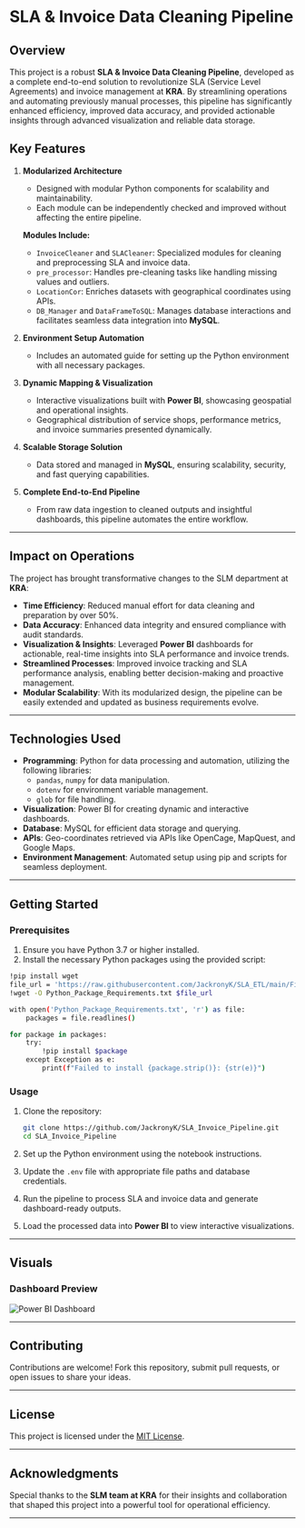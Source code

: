 
# SLA & Invoice Data Cleaning Pipeline  

## Overview  

This project is a robust **SLA & Invoice Data Cleaning Pipeline**, developed as a complete end-to-end solution to revolutionize SLA (Service Level Agreements) and invoice management at **KRA**. By streamlining operations and automating previously manual processes, this pipeline has significantly enhanced efficiency, improved data accuracy, and provided actionable insights through advanced visualization and reliable data storage.  

## Key Features  

1. **Modularized Architecture**  
   - Designed with modular Python components for scalability and maintainability.  
   - Each module can be independently checked and improved without affecting the entire pipeline.  

   **Modules Include:**  
   - `InvoiceCleaner` and `SLACleaner`: Specialized modules for cleaning and preprocessing SLA and invoice data.  
   - `pre_processor`: Handles pre-cleaning tasks like handling missing values and outliers.  
   - `LocationCor`: Enriches datasets with geographical coordinates using APIs.  
   - `DB_Manager` and `DataFrameToSQL`: Manages database interactions and facilitates seamless data integration into **MySQL**.  

2. **Environment Setup Automation**  
   - Includes an automated guide for setting up the Python environment with all necessary packages.  

3. **Dynamic Mapping & Visualization**  
   - Interactive visualizations built with **Power BI**, showcasing geospatial and operational insights.  
   - Geographical distribution of service shops, performance metrics, and invoice summaries presented dynamically.  

4. **Scalable Storage Solution**  
   - Data stored and managed in **MySQL**, ensuring scalability, security, and fast querying capabilities.  

5. **Complete End-to-End Pipeline**  
   - From raw data ingestion to cleaned outputs and insightful dashboards, this pipeline automates the entire workflow.  

---

## Impact on Operations  

The project has brought transformative changes to the SLM department at **KRA**:  
- **Time Efficiency**: Reduced manual effort for data cleaning and preparation by over 50%.  
- **Data Accuracy**: Enhanced data integrity and ensured compliance with audit standards.  
- **Visualization & Insights**: Leveraged **Power BI** dashboards for actionable, real-time insights into SLA performance and invoice trends.  
- **Streamlined Processes**: Improved invoice tracking and SLA performance analysis, enabling better decision-making and proactive management.  
- **Modular Scalability**: With its modularized design, the pipeline can be easily extended and updated as business requirements evolve.  

---

## Technologies Used  

- **Programming**: Python for data processing and automation, utilizing the following libraries:  
  - `pandas`, `numpy` for data manipulation.  
  - `dotenv` for environment variable management.  
  - `glob` for file handling.  
- **Visualization**: Power BI for creating dynamic and interactive dashboards.  
- **Database**: MySQL for efficient data storage and querying.  
- **APIs**: Geo-coordinates retrieved via APIs like OpenCage, MapQuest, and Google Maps.  
- **Environment Management**: Automated setup using pip and scripts for seamless deployment.  

---

## Getting Started  

### Prerequisites  

1. Ensure you have Python 3.7 or higher installed.  
2. Install the necessary Python packages using the provided script:  

```bash  
!pip install wget
file_url = 'https://raw.githubusercontent.com/JackronyK/SLA_ETL/main/Final%20Model/python_packages_requirements.txt'
!wget -O Python_Package_Requirements.txt $file_url

with open('Python_Package_Requirements.txt', 'r') as file:
    packages = file.readlines()

for package in packages:
    try:
        !pip install $package
    except Exception as e:
        print(f"Failed to install {package.strip()}: {str(e)}")
```

### Usage  

1. Clone the repository:  
   ```bash  
   git clone https://github.com/JackronyK/SLA_Invoice_Pipeline.git  
   cd SLA_Invoice_Pipeline  
   ```  

2. Set up the Python environment using the notebook instructions.  

3. Update the `.env` file with appropriate file paths and database credentials.  

4. Run the pipeline to process SLA and invoice data and generate dashboard-ready outputs.  

5. Load the processed data into **Power BI** to view interactive visualizations.  

---

## Visuals  

### Dashboard Preview  
![Power BI Dashboard](https://www.ascend.io/wp-content/uploads/2023/03/data-pipeline-automation.jpg)  

---

## Contributing  

Contributions are welcome! Fork this repository, submit pull requests, or open issues to share your ideas.  

---

## License  

This project is licensed under the [MIT License](LICENSE).  

---

## Acknowledgments  

Special thanks to the **SLM team at KRA** for their insights and collaboration that shaped this project into a powerful tool for operational efficiency.  

---  

